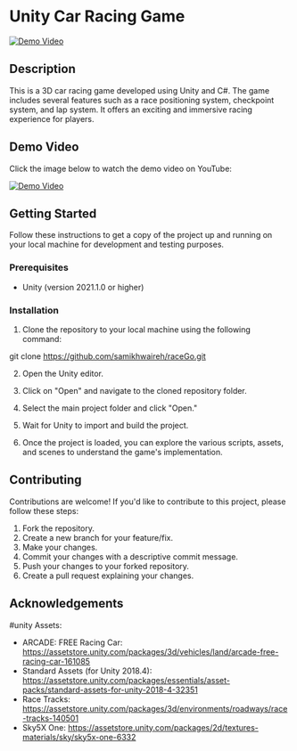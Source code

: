 # Unity Car Racing Game

[![Demo Video](https://img.youtube.com/vi/ki0UdfLxajk/0.jpg)](https://www.youtube.com/watch?v=ki0UdfLxajk)

## Description
This is a 3D car racing game developed using Unity and C#. The game includes several features such as a race positioning system, checkpoint system, and lap system. It offers an exciting and immersive racing experience for players.

## Demo Video
Click the image below to watch the demo video on YouTube:

[![Demo Video](https://img.youtube.com/vi/ki0UdfLxajk/0.jpg)](https://www.youtube.com/watch?v=ki0UdfLxajk)

## Getting Started
Follow these instructions to get a copy of the project up and running on your local machine for development and testing purposes.

### Prerequisites
- Unity (version 2021.1.0 or higher)

### Installation
1. Clone the repository to your local machine using the following command:

git clone https://github.com/samikhwaireh/raceGo.git

2. Open the Unity editor.

3. Click on "Open" and navigate to the cloned repository folder.

4. Select the main project folder and click "Open."

5. Wait for Unity to import and build the project.

6. Once the project is loaded, you can explore the various scripts, assets, and scenes to understand the game's implementation.

## Contributing
Contributions are welcome! If you'd like to contribute to this project, please follow these steps:

1. Fork the repository.
2. Create a new branch for your feature/fix.
3. Make your changes.
4. Commit your changes with a descriptive commit message.
5. Push your changes to your forked repository.
6. Create a pull request explaining your changes.

## Acknowledgements
#unity Assets:
- ARCADE: FREE Racing Car:
https://assetstore.unity.com/packages/3d/vehicles/land/arcade-free-racing-car-161085
- Standard Assets (for Unity 2018.4):
https://assetstore.unity.com/packages/essentials/asset-packs/standard-assets-for-unity-2018-4-32351
- Race Tracks:
https://assetstore.unity.com/packages/3d/environments/roadways/race-tracks-140501
- Sky5X One:
https://assetstore.unity.com/packages/2d/textures-materials/sky/sky5x-one-6332

